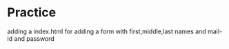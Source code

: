 # Practice

adding a index.html for adding a form with first,middle,last names and mail-id and password
